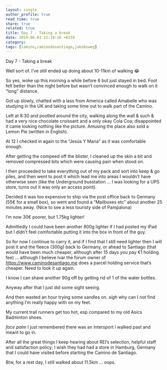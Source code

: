 ```yaml
---
layout: single
author_profile: true
read_time: true
share: true
related: true
title: Day 7 - Taking a break
date: 2019-06-03 22:19:16 +0159
category: 
tags: [camino,caminodesantiago,jakobsweg]
---
```


Day 7 - Taking a break 

Well sort of. I’ve still ended up doing about 10-11km of walking 😂

So yes, woke up this morning a while before 6 but just stayed in bed. Foot felt better than the night before but wasn’t convinced enough to walk on it “long” distance.

Got up slowly, chatted with a lass from America called Amabelle who was studying in the UK and taking some time out to walk part of the Camino.

Left at 8:30 and pootled around the city, walking along the wall & such & had a very nice chocolate croissant and a only okay Cola Coa; disappointed it came looking nothing like the picture. Amusing the place also sold a Lemon Pie (written in English).

At 12 I checked in again to the “Jesús Y Maria” as it was comfortable enough.

After getting the compeed off the blister, I cleaned up the skin a bit and removed compressed bits which were causing pain when stood on.

I then proceeded to take everything out of my pack and sort into keep & go piles, and then went to post it which lead me into areas I wouldn’t have otherwise seen (like the Underground busstation … I was looking for a UPS store, turns out it was only an access point). 

Decided it was too expensive to ship via the post office back to Germany (55€ for a small box), so went and found a “Mailboxes etc” about another 25 minutes away. (Nice to see a less touristy side of Pampalona)

I’m now 30€ poorer, but 1.75kg lighter!

Admittedly I could have been another 800g lighter if I had posted my iPad but I didn’t feel comfortable putting it into the box in front of the guy.

So for now I continue to carry it, and if I find that I still need lighter then I will post it and the fleece (300g) back to Germany, or ahead to Santiago (that would have been much cheaper, although after 15 days you pay €1 holding fee) … although I believe Ivar the forum owner of https://www.caminodesantiago.me does a parcel holding service that’s cheaper. Need to look it up again.

I know I can shave another 90g off by getting rid of 1 of the water bottles.

Anyway after that I just did some sight seeing. 

And then wasted an hour trying some sandles on. *sigh* why can I not find anything I’m really happy with on my feet.

My current trail runners get too hot, esp compared to my old Asics Badminton shoes.

*face palm* I just remembered there was an Intersport i walked past and meant to go in.

‪After all the great things I keep hearing about REI’s selection, helpful staff and satisfaction policy; I wish they had had a store in Hamburg, Germany that I could have visited before starting the Camino de Santiago.‬

Btw, for a rest day, I still walked about 11.5km … oops.

